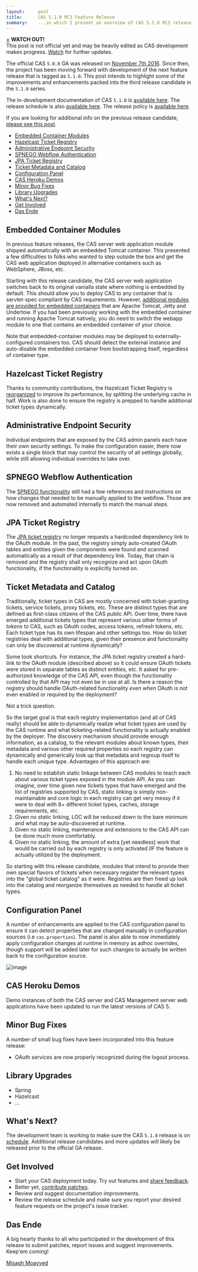 ```yaml
---
layout:     post
title:      CAS 5.1.0 RC3 Feature Release
summary:    ...in which I present an overview of CAS 5.1.0 RC3 release.
---
```


<div class="alert alert-danger">
  <a href="#" class="close" data-dismiss="alert" aria-label="close">&times;</a>
  <strong>WATCH OUT!</strong><br/>This post is not official yet and may be heavily edited as CAS development makes progress. <a href="https://apereo.github.io/feed.xml">Watch</a> for further updates.
</div>

The official CAS `5.0.0` GA was released on [November 7th 2016](https://github.com/apereo/cas/releases/tag/v5.0.0). Since then,
the project has been moving forward with development of the next feature release
that is tagged as `5.1.0`. This post intends to highlight some of the improvements
and enhancements packed into the third release candidate in the `5.1.0` series.

The in-development documentation of CAS `5.1.0` is [available here](https://apereo.github.io/cas/development/).
The release schedule is also [available here](https://github.com/apereo/cas/milestones). The release policy
is [available here](https://apereo.github.io/cas/developer/Release-Policy.html).

If you are looking for additional info on the previous release candidate, [please see this post](https://apereo.github.io/2017/02/24/rc2-release/).

<!-- TOC -->

- [Embedded Container Modules](#embedded-container-modules)
- [Hazelcast Ticket Registry](#hazelcast-ticket-registry)
- [Administrative Endpoint Security](#administrative-endpoint-security)
- [SPNEGO Webflow Authentication](#spnego-webflow-authentication)
- [JPA Ticket Registry](#jpa-ticket-registry)
- [Ticket Metadata and Catalog](#ticket-metadata-and-catalog)
- [Configuration Panel](#configuration-panel)
- [CAS Heroku Demos](#cas-heroku-demos)
- [Minor Bug Fixes](#minor-bug-fixes)
- [Library Upgrades](#library-upgrades)
- [What's Next?](#whats-next)
- [Get Involved](#get-involved)
- [Das Ende](#das-ende)

<!-- /TOC -->

## Embedded Container Modules

In previous feature releases, the CAS server web application module shipped automatically with an embedded Tomcat container.
This presented a few difficulties to folks who wanted to step outside the box and get the CAS web application deployed in alternative
containers such as WebSphere, JBoss, etc.

Starting with this release candidate, the CAS server web application switches back to its original vanialla state where nothing is embedded by default. This should allow you to deploy CAS to any container that is servlet-spec compliant by CAS requirements. However, [additional modules are provided for embedded containers](https://apereo.github.io/cas/development/installation/Configuring-Servlet-Container.html) that are Apache Tomcat, Jetty and Undertow. If you had been previously working with the embedded container and running Apache Tomcat natively, you do need to switch the webapp module to one that contains an embedded container of your choice.

Note that embedded-container modules may be deployed to externally-configured containers too. CAS should detect the external instance and auto-disable the embedded container from bootstrapping itself, regardless of container type.

## Hazelcast Ticket Registry

Thanks to community contributions, the Hazelcast Ticket Registry is [reorganized](https://github.com/apereo/cas/pull/2361) to improve its performance, by splitting the underlying cache in half. Work is also done to ensure the registry is prepped to handle additional ticket types dynamically.

## Administrative Endpoint Security

Individual endpoints that are exposed by the CAS admin panels each have their own security settings. To make the configuration easier, there now exists a single block that may control the security of all settings globally, while still allowing individual overrides to take over.


## SPNEGO Webflow Authentication

The [SPNEGO functionality](https://apereo.github.io/cas/development/installation/SPNEGO-Authentication.html) still had a few references and instructions on how changes that needed to be manually applied to the webflow. Those are now removed and automated internally to match the manual steps.

## JPA Ticket Registry

The [JPA ticket registry](https://apereo.github.io/cas/development/installation/JPA-Ticket-Registry.html) no longer requests a hardcoded dependency link to the OAuth module. In the past, the registry simply auto-created OAuth tables and entities given the components were found and scanned automatically as a result of that dependency link. Today, that chain is removed and the registry shall only recognize and act upon OAuth functionality, if the functionality is explicitly turned on.

## Ticket Metadata and Catalog

Traditionally, ticket types in CAS are mostly concerned with ticket-granting tickets, service tickets, proxy tickets, etc. These are distinct types that are defined as first-class citizens of the CAS public API. Over time, there have emerged additional tickets types that represent various other forms of *tokens* to CAS, such as OAuth codes, access tokens, refresh tokens, etc. Each ticket type has its own lifespan and other settings too. How do ticket registries deal with additional types, given their presence and functionality can only be discovered at runtime dynamically?

Some took shortcuts. For instance, the JPA ticket registry created a hard-link to the OAuth module (described above) so it could ensure OAuth tickets were stored in separate tables as distinct entities, etc. It asked for pre-authorized knowledge of the CAS API, even though the functionality controlled by that API may not even be in use at all. Is there a reason the registry should handle OAuth-related functionality *even when* OAuth is not even enabled or required by the deployment?

Not a trick question.

So the target goal is that each registry implementation (and all of CAS really) should be able to dynamically realize what ticket types are used by the CAS runtime and what ticketing-related functionality is actually enabled by the deployer. The discovery mechanism should provide enough information, as a catalog, to the relevant modules about known types, their metadata and various other required properties so each registry can dynamically and generically look up that metadata and regroup itself to handle each unique type. Advantages of this approach are:

1. No need to establish static linkage between CAS modules to teach each about various ticket types exposed in the module API. As you can imagine, over time given new tickets types that have emerged and the list of registries supported by CAS, static linking is simply non-maintainable and core logic in each registry can get very messy if it were to deal with 8+ different ticket types, caches, storage requirements, etc.
2. Given no static linking, LOC will be reduced down to the bare minimum and what may be auto-discovered at runtime.
3. Given no static linking, maintenance and extensions to the CAS API can be done much more comfortably.
4. Given no static linking, the amount of extra [yet needless] work that would be carried out by each registry is only activated *IIF* the feature is actually utilized by the deployment.

So starting with this release candidate, modules that intend to provide their own special flavors of tickets when necessary register the relevant types into the "global ticket catalog" as it were. Registries are then freed up look into the catalog and reorganize themselves as needed to handle all ticket types.

## Configuration Panel

A number of enhancements are applied to the CAS configuration panel to ensure it can detect properties that are changed manually
in configuration sources (i.e `cas.properties`). The panel is also able to now immediately apply configuration changes at runtime in memory as adhoc overrides, though support will be added later for such changes to actually be written back to the configuration source.

![image](https://cloud.githubusercontent.com/assets/1205228/23503689/f4429cb6-ff51-11e6-9fe0-38c5598354e6.png)

## CAS Heroku Demos

Demo instances of both the CAS server and CAS Management server web applications have been updated to run the latest versions of CAS 5.

## Minor Bug Fixes

A number of small bug fixes have been incorporated into this feature release:

- OAuth services are now properly recognized during the logout process.

## Library Upgrades

- Spring
- Hazelcast
- ...

## What's Next?

The development team is working to make sure the CAS `5.1.0` release is
on [schedule](https://github.com/apereo/cas/milestones). Additional release candidates
and more updates will likely be released prior to the official GA release.

## Get Involved

- Start your CAS deployment today. Try out features and [share feedback](https://apereo.github.io/cas/Mailing-Lists.html).
- Better yet, [contribute patches](https://apereo.github.io/cas/developer/Contributor-Guidelines.html).
- Review and suggest documentation improvements.
- Review the release schedule and make sure you report your desired feature requests on the project's issue tracker.

## Das Ende

A big hearty thanks to all who participated in the development of this release to submit patches, report issues and suggest improvements. Keep'em coming!

[Misagh Moayyed](https://twitter.com/misagh84)
